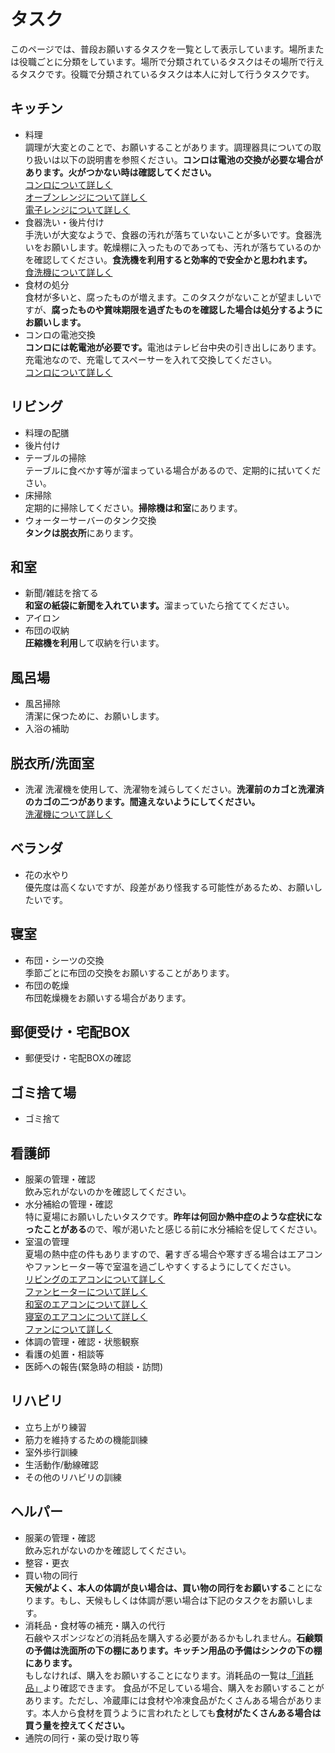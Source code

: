 # タスク

このページでは、普段お願いするタスクを一覧として表示しています。場所または役職ごとに分類をしています。場所で分類されているタスクはその場所で行えるタスクです。役職で分類されているタスクは本人に対して行うタスクです。

## キッチン
- 料理<br>
調理が大変とのことで、お願いすることがあります。調理器具についての取り扱いは以下の説明書を参照ください。<b>コンロは電池の交換が必要な場合があります。火がつかない時は確認してください。</b><br>
[コンロについて詳しく](/detail/stove)<br>
[オーブンレンジについて詳しく](/detail/oven_range)<br>
[電子レンジについて詳しく](/detail/microwave_oven)<br>
- 食器洗い・後片付け<br>
手洗いが大変なようで、食器の汚れが落ちていないことが多いです。食器洗いをお願いします。乾燥棚に入ったものであっても、汚れが落ちているのかを確認してください。<b>食洗機を利用すると効率的で安全かと思われます。</b><br>
[食洗機について詳しく](/detail/dishwashing_machine)<br>
- 食材の処分<br>
食材が多いと、腐ったものが増えます。このタスクがないことが望ましいですが、<b>腐ったものや賞味期限を過ぎたものを確認した場合は処分するようにお願いします。</b>
- コンロの電池交換<br>
<b>コンロには乾電池が必要です。</b>電池はテレビ台中央の引き出しにあります。充電池なので、充電してスペーサーを入れて交換してください。<br>
[コンロについて詳しく](/detail/stove)<br>

## リビング
- 料理の配膳
- 後片付け
- テーブルの掃除<br> 
テーブルに食べかす等が溜まっている場合があるので、定期的に拭いてください。
- 床掃除<br>
定期的に掃除してください。<b>掃除機は和室</b>にあります。
- ウォーターサーバーのタンク交換<br>
<b>タンクは脱衣所</b>にあります。

## 和室
- 新聞/雑誌を捨てる<br>
<b>和室の紙袋に新聞を入れています。</b>溜まっていたら捨ててください。
- アイロン<br>
- 布団の収納<br>
<b>圧縮機を利用</b>して収納を行います。

## 風呂場
- 風呂掃除<br>
清潔に保つために、お願いします。
- 入浴の補助<br>

## 脱衣所/洗面室
- 洗濯
洗濯機を使用して、洗濯物を減らしてください。<b>洗濯前のカゴと洗濯済のカゴの二つがあります。間違えないようにしてください。</b><br>
[洗濯機について詳しく](/detail/washing_machine)<br>

## ベランダ
- 花の水やり<br>
優先度は高くないですが、段差があり怪我する可能性があるため、お願いしたいです。

## 寝室
- 布団・シーツの交換<br>
季節ごとに布団の交換をお願いすることがあります。
- 布団の乾燥<br>
布団乾燥機をお願いする場合があります。

## 郵便受け・宅配BOX
- 郵便受け・宅配BOXの確認

## ゴミ捨て場
- ゴミ捨て

## 看護師
- 服薬の管理・確認<br>
飲み忘れがないのかを確認してください。
- 水分補給の管理・確認<br>
特に夏場にお願いしたいタスクです。<b>昨年は何回か熱中症のような症状になったことがある</b>ので、喉が渇いたと感じる前に水分補給を促してください。
- 室温の管理<br>
夏場の熱中症の件もありますので、暑すぎる場合や寒すぎる場合はエアコンやファンヒーター等で室温を過ごしやすくするようにしてください。<br>
[リビングのエアコンについて詳しく](/detail/living_air_conditioner)<br>
[ファンヒーターについて詳しく](/detail/fan_heater)<br>
[和室のエアコンについて詳しく](/detail/Japanese-style_room_air_conditioner)<br>
[寝室のエアコンについて詳しく](/detail/bedroom_air_conditioner)<br>
[ファンについて詳しく](/detail/fan_heater)<br>
- 体調の管理・確認・状態観察
- 看護の処置・相談等
- 医師への報告(緊急時の相談・訪問)

## リハビリ
- 立ち上がり練習
- 筋力を維持するための機能訓練
- 室外歩行訓練
- 生活動作/動線確認
- その他のリハビリの訓練

## ヘルパー
- 服薬の管理・確認<br>
飲み忘れがないのかを確認してください。
- 整容・更衣
- 買い物の同行<br>
<b>天候がよく、本人の体調が良い場合は、買い物の同行をお願いする</b>ことになります。もし、天候もしくは体調が悪い場合は下記のタスクをお願いします。
- 消耗品・食材等の補充・購入の代行<br>
石鹸やスポンジなどの消耗品を購入する必要があるかもしれません。<b>石鹸類の予備は洗面所の下の棚にあります。キッチン用品の予備はシンクの下の棚にあります。</b><br>
もしなければ、購入をお願いすることになります。消耗品の一覧は[「消耗品」](\consumables)より確認できます。
食品が不足している場合、購入をお願いすることがあります。ただし、冷蔵庫には食材や冷凍食品がたくさんある場合があります。本人から食材を買うように言われたとしても<b>食材がたくさんある場合は買う量を控えてください。</b>
- 通院の同行・薬の受け取り等

